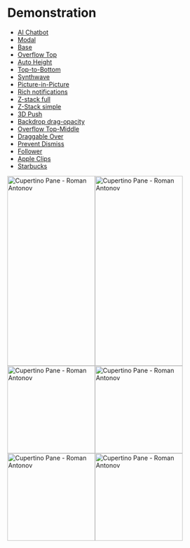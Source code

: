 # Demonstration

- [AI Chatbot](/demo/ai-chatbot.html)
- [Modal](/demo/modal.html)
- [Base](/demo/base.html)
- [Overflow Top](/demo/overflow-top.html)
- [Auto Height](/demo/auto-height.html)
- [Top-to-Bottom](/demo/top-to-bottom.html)
- [Synthwave](/demo/synthwave.html)
- [Picture-in-Picture](/demo/picture-in-picture.html)
- [Rich notifications](/demo/rich-notifications.html)
- [Z-stack full](/demo/z-stack-full.html)
- [Z-Stack simple](/demo/z-stack-simple.html)
- [3D Push](/demo/3d-push.html)
- [Backdrop drag-opacity](/demo/backdrop-drag-opacity.html)
- [Overflow Top-Middle](/demo/overflow-top-middle.html)
- [Draggable Over](/demo/draggable-over.html)
- [Prevent Dismiss](/demo/prevent-dismiss.html)
- [Follower](/demo/follower.html)
- [Apple Clips](/demo/apple-clips.html)
- [Starbucks](/demo/starbucks.html)

<div style="display:flex;flex-wrap:wrap;">
  <img style="width: 200px;" width="200" height="433.59" src="/demos/ai-chatbot.gif" alt="Cupertino Pane - Roman Antonov" >
  <img style="width: 200px;" width="200" height="433.59" src="/demos/custom-transitions.gif" alt="Cupertino Pane - Roman Antonov" >
  <img style="width: 200px;" width="200" src="/demos/picture-in-picture.gif" alt="Cupertino Pane - Roman Antonov" >
  <img style="width: 200px;" width="200" src="/demos/notifications.gif" alt="Cupertino Pane - Roman Antonov" >
  <img style="width: 200px;" width="200" src="/demos/z-stack.gif" alt="Cupertino Pane - Roman Antonov" >
  <img style="width: 200px;" width="200" src="/demos/overflow.gif" alt="Cupertino Pane - Roman Antonov" >

</div>